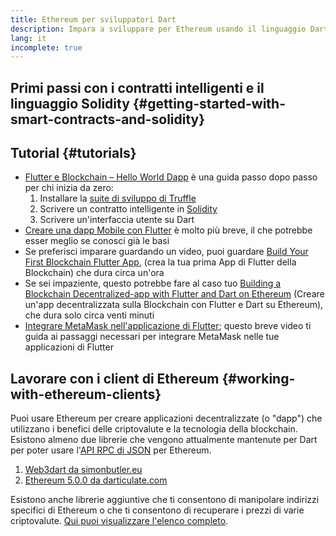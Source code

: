 ```yaml
---
title: Ethereum per sviluppatori Dart
description: Impara a sviluppare per Ethereum usando il linguaggio Dart
lang: it
incomplete: true
---
```


## Primi passi con i contratti intelligenti e il linguaggio Solidity {#getting-started-with-smart-contracts-and-solidity}

## Tutorial {#tutorials}

- [Flutter e Blockchain – Hello World Dapp](https://www.geeksforgeeks.org/flutter-and-blockchain-hello-world-dapp/) è una guida passo dopo passo per chi inizia da zero:
  1.  Installare la [suite di sviluppo di Truffle](https://www.trufflesuite.com/)
  2.  Scrivere un contratto intelligente in [Solidity](https://soliditylang.org/)
  3.  Scrivere un'interfaccia utente su Dart
- [Creare una dapp Mobile con Flutter](https://medium.com/dash-community/building-a-mobile-dapp-with-flutter-be945c80315a) è molto più breve, il che potrebbe esser meglio se conosci già le basi
- Se preferisci imparare guardando un video, puoi guardare [Build Your First Blockchain Flutter App](https://www.youtube.com/watch?v=3Eeh3pJ6PeA), (crea la tua prima App di Flutter della Blockchain) che dura circa un'ora
- Se sei impaziente, questo potrebbe fare al caso tuo [Building a Blockchain Decentralized-app with Flutter and Dart on Ethereum](https://www.youtube.com/watch?v=jaMFEOCq_1s) (Creare un'app decentralizzata sulla Blockchain con Flutter e Dart su Ethereum), che dura solo circa venti minuti
- [Integrare MetaMask nell'applicazione di Flutter](https://youtu.be/8qzVDje3IWk); questo breve video ti guida ai passaggi necessari per integrare MetaMask nelle tue applicazioni di Flutter

## Lavorare con i client di Ethereum {#working-with-ethereum-clients}

Puoi usare Ethereum per creare applicazioni decentralizzate (o "dapp") che utilizzano i benefici delle criptovalute e la tecnologia della blockchain. Esistono almeno due librerie che vengono attualmente mantenute per Dart per poter usare l'[API RPC di JSON](/developers/docs/apis/json-rpc/) per Ethereum.

1. [Web3dart da simonbutler.eu](https://pub.dev/packages/web3dart)
1. [Ethereum 5.0.0 da darticulate.com](https://pub.dev/packages/ethereum)

Esistono anche librerie aggiuntive che ti consentono di manipolare indirizzi specifici di Ethereum o che ti consentono di recuperare i prezzi di varie criptovalute. [Qui puoi visualizzare l'elenco completo](https://pub.dev/dart/packages?q=ethereum).
